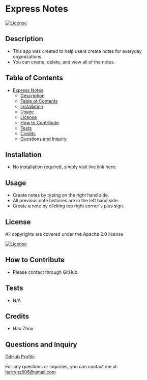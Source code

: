 # Express Notes

[![License](https://img.shields.io/badge/License-Apache_2.0-blue.svg)](https://choosealicense.com/licenses/apache-2.0/)

## Description

- This app was created to help users create notes for everyday organizations.
- You can create, delete, and view all of the notes.

## Table of Contents

- [Express Notes](#express-notes)
  - [Description](#description)
  - [Table of Contents](#table-of-contents)
  - [Installation](#installation)
  - [Usage](#usage)
  - [License](#license)
  - [How to Contribute](#how-to-contribute)
  - [Tests](#tests)
  - [Credits](#credits)
  - [Questions and Inquiry](#questions-and-inquiry)

## Installation

- No installation required, simply visit live link here:

## Usage

- Create notes by typing on the right hand side.
- All previous note histories are in the left hand side.
- Create a note by clicking top right corner's plus sign.

## License

All copyrights are covered under the Apache 2.0 license

[![License](https://img.shields.io/badge/License-Apache_2.0-blue.svg)](https://choosealicense.com/licenses/apache-2.0/)

## How to Contribute

- Please contact through GitHub.

## Tests

- N/A

## Credits

- Hao Zhou

## Questions and Inquiry

[GitHub Profile](#https://github.com/roflmelon)

For any questions or inquiries, you can contact me at:
harryhz508@gmail.com
